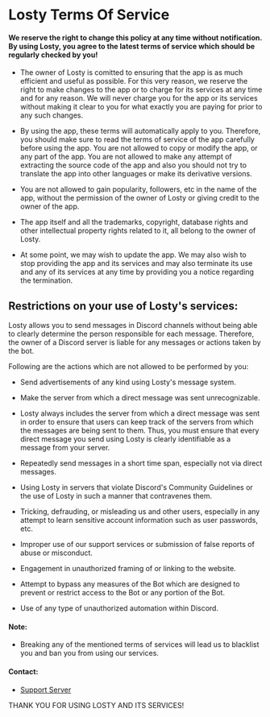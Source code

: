 # Losty Terms Of Service


#### We reserve the right to change this policy at any time without notification. By using Losty, you agree to the latest terms of service which should be regularly checked by you!

* The owner of Losty is comitted to ensuring that the app is as much efficient and useful as possible. For this very reason, we reserve the right to make changes to the app or to charge for its services at any time and for any reason. We will never charge you for the app or its services without making it clear to you for what exactly you are paying for prior to any such changes.

* By using the app, these terms will automatically apply to you. Therefore, you should make sure to read the terms of service of the app carefully before using the app. You are not allowed to copy or modify the app, or any part of the app. You are not allowed to make any attempt of extracting the source code of the app and also you should not try to translate the app into other languages or make its derivative versions.

* You are not allowed to gain popularity, followers, etc in the name of the app, without the permission of the owner of Losty or giving credit to the owner of the app.

* The app itself and all the trademarks, copyright, database rights and other intellectual property rights related to it, all belong to the owner of Losty.

* At some point, we may wish to update the app. We may also wish to stop providing the app and its services and may also terminate its use and any of its services at any time by providing you a notice regarding the termination.

## Restrictions on your use of Losty's services:

Losty allows you to send messages in Discord channels without being able to clearly determine the person responsible for each message. Therefore, the owner of a Discord server is liable for any messages or actions taken by the bot.

Following are the actions which are not allowed to be performed by you:

* Send advertisements of any kind using Losty's message system.

* Make the server from which a direct message was sent unrecognizable.

* Losty always includes the server from which a direct message was sent in order to ensure that users can keep track of the servers from which the messages are being sent to them. Thus, you must ensure that every direct message you send using Losty is clearly identifiable as a message from your server.

* Repeatedly send messages in a short time span, especially not via direct messages.

* Using Losty in servers that violate Discord's Community Guidelines or the use of Losty in such a manner that contravenes them.

* Tricking, defrauding, or misleading us and other users, especially in any attempt to learn sensitive account information such as user passwords, etc.

* Improper use of our support services or submission of false reports of abuse or misconduct.

* Engagement in unauthorized framing of or linking to the website.

* Attempt to bypass any measures of the Bot which are designed to prevent or restrict access to the Bot or any portion of the Bot.

* Use of any type of unauthorized automation within Discord.

#### Note: 

* Breaking any of the mentioned terms of services will lead us to blacklist you and ban you from using our services.

#### Contact: 

* [Support Server](https://discord.gg/RpWRWAe9xd)



THANK YOU FOR USING LOSTY AND ITS SERVICES!
